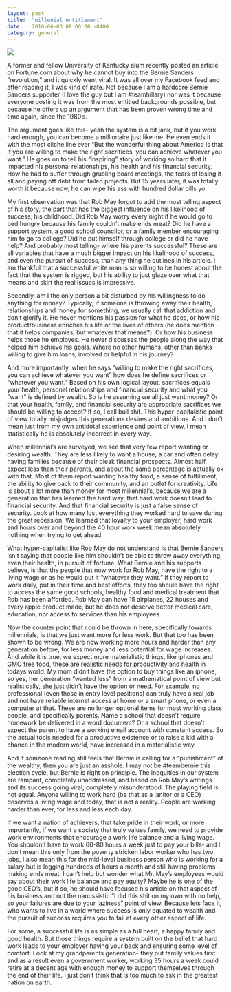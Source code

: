 ```yaml
---
layout: post
title:  "millenial entitlement"
date:   2016-06-03 08:00:00 -0400
category: general
---
```

![](https://theprogressivemom.files.wordpress.com/2016/04/bernie.jpg?w=580)

A former and fellow University of Kentucky alum recently posted an article on Fortune.com about why he cannot buy into the Bernie Sanders “revolution,” and it quickly went viral. It was all over my Facebook feed and after reading it, I was kind of irate. Not because I am a hardcore Bernie Sanders supporter (I love the guy but I am #teamhillary) nor was it because everyone posting it was from the most entitled backgrounds possible, but because he offers up an argument that has been proven wrong time and time again, since the 1980’s.

The argument goes like this- yeah the system is a bit jank, but if you work hard enough, you can become a millionaire just like me. He even ends it with the most cliche line ever “But the wonderful thing about America is that if you are willing to make the right sacrifices, you can achieve whatever you want.” He goes on to tell his “inspiring” story of working so hard that it impacted his personal relationships, his health and his financial security. How he had to suffer through grueling board meetings, the fears of losing it all and paying off debt from failed projects. But 15 years later, it was totally worth it because now, he can wipe his ass with hundred dollar bills yo.

My first observation was that Rob May forgot to add the most telling aspect of his story, the part that has the biggest influence on his likelihood of success, his childhood. Did Rob May worry every night if he would go to bed hungry because his family couldn’t make ends meat? Did he have a support system, a good school councilor, or a family member encouraging him to go to college? Did he put himself through college or did he have help? And probably most telling- where his parents successful? These are all variables that have a much bigger impact on his likelihood of success, and even the pursuit of success, than any thing he outlines in his article. I am thankful that a successful white man is so willing to be honest about the fact that the system is rigged, but his ability to just glaze over what that means and skirt the real issues is impressive.

Secondly, am I the only person a bit disturbed by his willingness to do anything for money? Typically, if someone is throwing away their health, relationships and money for something, we usually call that addiction and don’t glorify it. He never mentions his passion for what he does, or how his product/business enriches his life or the lives of others (he does mention that it helps companies, but whatever that means?). Or how his business helps those he employes. He never discusses the people along the way that helped him achieve his goals. Where no other humans, other than banks willing to give him loans, involved or helpful in his journey?

And more importantly, when he says “willing to make the right sacrifices, you can achieve whatever you want” how does he define sacrifices or “whatever you want.” Based on his own logical layout, sacrifices equals your health, personal relationships and financial security and what you “want” is defined by wealth.  So is he assuming we all just want money? Or that your health, family, and financial security are appropriate sacrifices we should be willing to accept? If so, I call bull shit. This hyper-capitalistic point of view totally misjudges this generations desires and ambitions. And I don’t mean just from my own antidotal experience and point of view, I mean statistically he is absolutely incorrect in every way.

When millennial’s are surveyed, we see that very few report wanting or desiring wealth. They are less likely to want a house, a car and often delay having families because of their bleak financial prospects. Almost half expect less than their parents, and about the same percentage is actually ok with that. Most of them report wanting healthy food, a sense of fulfillment, the ability to give back to their community, and an outlet for creativity. Life is about a lot more than money for most millennial’s, because we are a generation that has learned the hard way, that hard work doesn’t lead to financial security. And that financial security is just a false sense of security. Look at how many lost everything they worked hard to save during the great recession. We learned that loyalty to your employer, hard work and hours over and beyond the 40 hour work week mean absolutely nothing when trying to get ahead.

What hyper-capitalist like Rob May do not understand is that Bernie Sanders isn’t saying that people like him shouldn’t be able to throw away everything, even their health, in pursuit of fortune. What Bernie and his supports believe,  is that the people that now work for Rob May, have the right to a living wage or as he would put it “whatever they want.” If they report to work daily, put in their time and best efforts, they too should have the right to access the same good schools, healthy food and medical treatment that Rob has been afforded. Rob May can have 15 airplanes, 22 houses and every apple product made, but he does not deserve better medical care, education, nor access to services than his employees.

Now the counter point that could be thrown in here, specifically towards millennials, is that we just want more for less work. But that too has been shown to be wrong. We are now working more hours and harder than any generation before, for less money and less potential for wage increases. And while it is true, we expect more materialistic things, like iphones and GMO free food, these are realistic needs for productivity and health in todays world. My mom didn’t have the option to buy things like an iphone, so yes, her generation “wanted less” from a mathematical point of view but realistically, she just didn’t have the option or need. For example, no professional (even those in entry level positions) can truly have a real job and not have reliable internet access at home or a smart phone, or even a computer at that. These are no longer optional items for most working class people, and specifically parents. Name a school that doesn’t require homework be delivered in a word document?  Or a school that doesn’t expect the parent to have a working email account with constant access. So the actual tools needed for a productive existence or to raise a kid with a chance in the modern world, have increased in a materialistic way.

And if someone reading still feels that Bernie is calling for a “punishment” of the wealthy, then you are just an asshole. I may not be #teambernie this election cycle, but Bernie is right on principle. The inequities in our system are rampant, completely unaddressed, and based on Rob May’s writings and its success going viral, completely misunderstood. The playing field is not equal. Anyone willing to work hard (be that as a janitor or a CEO) deserves a living wage and today, that is not a reality. People are working harder than ever, for less and less each day.

If we want a nation of achievers, that take pride in their work,  or more importantly, if we want a society that truly values family, we need to provide work environments that encourage a work life balance and a living wage. You shouldn’t have to work 60-80 hours a week just to pay your bills- and I don’t mean this only from the poverty stricken labor worker who has two jobs, I also mean this for the mid-level business person who is working for a salary but is logging hundreds of hours a month and still having problems making ends meat. I can’t help but wonder what Mr. May’s employees would say about their work life balance and pay equity? Maybe he is one of the good CEO’s, but if so, he should have focused his article on that aspect of his business and not the narcissistic “I did this shit on my own with no help, so your failures are due to your laziness” point of view. Because lets face it, who wants to live in a world where success is only equated to wealth and the pursuit of success requires you to fail at every other aspect of life.

For some, a successful life is as simple as a full heart, a happy family and good health. But those things require a system built on the belief that hard work leads to your employer having your back and ensuring some level of comfort. Look at my grandparents generation- they put family values first and as a result even a government worker, working 35 hours a week could retire at a decent age with enough money to support themselves through the end of their life. I just don’t think that is too much to ask in the greatest nation on earth.
